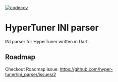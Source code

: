 [![codecov](https://codecov.io/github/hyper-tuner/ini_parser/graph/badge.svg?token=XJO6OG177G)](https://codecov.io/github/hyper-tuner/ini_parser)

# HyperTuner INI parser

INI parser for HyperTuner written in Dart.

## Roadmap

Checkout Roadmap issue: <https://github.com/hyper-tuner/ini_parser/issues/2>
